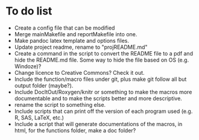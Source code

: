# To do list #

* Create a config file that can be modified
* Merge mainMakefile and reportMakefile into one.
* Make pandoc latex template and options files.
* Update project readme, rename to "projREADME.md"
* Create a command in the script to convert the README file to a pdf
  and hide the README.md file.  Some way to hide the file based on OS
  (e.g. Windoze)?
* Change licence to Creative Commons? Check it out.
* Include the function/macro files under git, plus make git follow all
  but output folder (maybe?).
* Include DocItOut/Roxygen/knitr or something to make the macros more
  documentable and to make the scripts better and more descriptive.
* rename the script to something else.
* Include scripts that can print off the version of each program used
  (e.g. R, SAS, LaTeX, etc.)
* Include a script that will generate documentations of the macros, in
  html, for the functions folder, make a doc folder?
